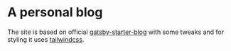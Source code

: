 # A personal blog

The site is based on official [gatsby-starter-blog](https://github.com/gatsbyjs/gatsby-starter-blog) with some tweaks and for styling it uses [tailwindcss](https://tailwindcss.com/).